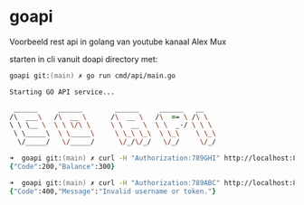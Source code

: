 # goapi
Voorbeeld rest api in golang van youtube kanaal Alex Mux

starten in cli vanuit doapi directory met:

```zsh
goapi git:(main) ✗ go run cmd/api/main.go

Starting GO API service...

 ______     ______        ______     ______   __    
/\  ___\   /\  __ \      /\  __ \   /\  == \ /\ \   
\ \ \__ \  \ \ \/\ \     \ \  __ \  \ \  _-/ \ \ \  
 \ \_____\  \ \_____\     \ \_\ \_\  \ \_\    \ \_\ 
  \/_____/   \/_____/      \/_/\/_/   \/_/     \/_/ 

➜  goapi git:(main) ✗ curl -H "Authorization:789GHI" http://localhost:8000/account/coins/\?username=marie
{"Code":200,"Balance":300}

➜  goapi git:(main) ✗ curl -H "Authorization:789ABC" http://localhost:8000/account/coins/\?username=marie
{"Code":400,"Message":"Invalid username or token."}
```
